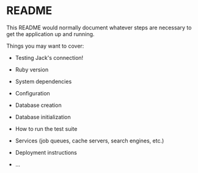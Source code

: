 # README

This README would normally document whatever steps are necessary to get the
application up and running.

Things you may want to cover:

* Testing Jack's connection!

* Ruby version

* System dependencies

* Configuration

* Database creation

* Database initialization

* How to run the test suite

* Services (job queues, cache servers, search engines, etc.)

* Deployment instructions

* ...
